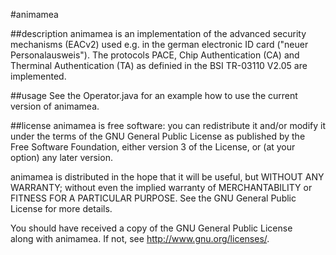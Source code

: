 #animamea

##description
animamea is an implementation of the advanced security mechanisms (EACv2) used e.g. in the german electronic ID card ("neuer Personalausweis"). The protocols PACE, Chip Authentication (CA) and Therminal Authentication (TA) as definied in the BSI TR-03110 V2.05 are implemented.

##usage
See the Operator.java for an example how to use the current version of animamea.

##license
animamea is free software: you can redistribute it and/or modify
it under the terms of the GNU General Public License as published by
the Free Software Foundation, either version 3 of the License, or
(at your option) any later version.

animamea is distributed in the hope that it will be useful,
but WITHOUT ANY WARRANTY; without even the implied warranty of
MERCHANTABILITY or FITNESS FOR A PARTICULAR PURPOSE.  See the
GNU General Public License for more details.

You should have received a copy of the GNU General Public License   
along with animamea.  If not, see <http://www.gnu.org/licenses/>.


